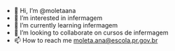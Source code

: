 - 👋 Hi, I’m @moletaana
- 👀 I’m interested in infermagem
- 🌱 I’m currently learning infermagem
- 💞️ I’m looking to collaborate on cursos de infermagem
- 📫 How to reach me moleta.ana@escola.pr.gov.br

<!---
moletaana/moletaana is a ✨ special ✨ repository because its `README.md` (this file) appears on your GitHub profile.
You can click the Preview link to take a look at your changes.
--->
